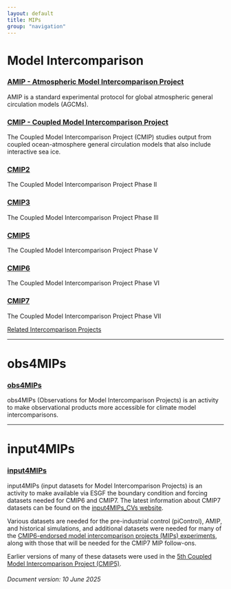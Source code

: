 ```yaml
---
layout: default
title: MIPs
group: "navigation"
---
```


# Model Intercomparison

### [AMIP - Atmospheric Model Intercomparison Project][AMIP]
AMIP is a standard experimental protocol for global atmospheric general circulation models (AGCMs).

### [CMIP - Coupled Model Intercomparison Project][CMIP]
The Coupled Model Intercomparison Project (CMIP) studies output from coupled ocean-atmosphere general circulation models that also include interactive sea ice.

### [CMIP2][CMIP2]
The Coupled Model Intercomparison Project Phase II

### [CMIP3][CMIP3]
The Coupled Model Intercomparison Project Phase III

### [CMIP5][CMIP5]
The Coupled Model Intercomparison Project Phase V

### [CMIP6][CMIP6]
The Coupled Model Intercomparison Project Phase VI

### [CMIP7][CMIP7]
The Coupled Model Intercomparison Project Phase VII

[Related Intercomparison Projects][related]

---

# obs4MIPs

### [obs4MIPs][obs4MIPs]
obs4MIPs (Observations for Model Intercomparison Projects) is an activity to make observational products more accessible for climate model intercomparisons.

---

# input4MIPs

### [input4MIPs][input4MIPs]
input4MIPs (input datasets for Model Intercomparison Projects) is an activity to make available via ESGF the boundary condition and forcing datasets needed for CMIP6 and CMIP7. The latest information about CMIP7 datasets can be found on the <a href="https://input4mips-cvs.readthedocs.io" target="_blank">input4MIPs_CVs website</a>.

Various datasets are needed for the pre-industrial control (piControl), AMIP, and historical simulations, and additional datasets were needed for many of the <a href="https://wcrp-cmip.org/mips/cmip6-endorsed-mips" target="_blank">CMIP6-endorsed model intercomparison projects (MIPs) experiments</a>, along with those that will be needed for the CMIP7 MIP follow-ons.

Earlier versions of many of these datasets were used in the [5th Coupled Model Intercomparison Project (CMIP5)][CMIP5].





###### Document version: 10 June 2025

[AMIP]:{{site.baseurl}}/mips/amip/amip.html
[CMIP]:{{site.baseurl}}/mips/cmip/about-cmip.html
[CMIP2]:{{site.baseurl}}/mips/cmip2
[CMIP3]:{{site.baseurl}}/mips/cmip3
[CMIP5]:{{site.baseurl}}/mips/cmip5
[CMIP6]:{{site.baseurl}}/CMIP6
[CMIP7]:https://wcrp-cmip.org/cmip-phases/cmip7
[related]:http://www.clivar.org/organization/wgcm/cmip.php
[obs4MIPs]:https://pcmdi.github.io/obs4MIPs
[input4MIPs]:{{site.baseurl}}/mips/input4MIPs
